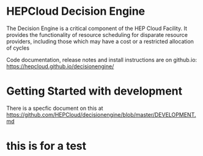 <!--
SPDX-FileCopyrightText: 2017 Fermi Research Alliance, LLC
SPDX-License-Identifier: Apache-2.0
-->

# HEPCloud Decision Engine

The Decision Engine is a critical component of the HEP Cloud Facility. It provides the
functionality of resource scheduling for disparate resource providers, including those
which may have a cost or a restricted allocation of cycles

Code documentation, release notes and install instructions are on github.io:
https://hepcloud.github.io/decisionengine/

# Getting Started with development

There is a specfic document on this at https://github.com/HEPCloud/decisionengine/blob/master/DEVELOPMENT.md

# this is for a test
